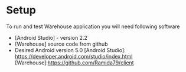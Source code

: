 # Setup

To run and test Warehouse application you will need following software
* [Android Studio] - version 2.2
* [Warehouse] source code from github
* Desired Android version 5.0
 [Android Studio]: <https://developer.android.com/studio/index.html>
 [Warehouse]:<https://github.com/Ramida79/client>
